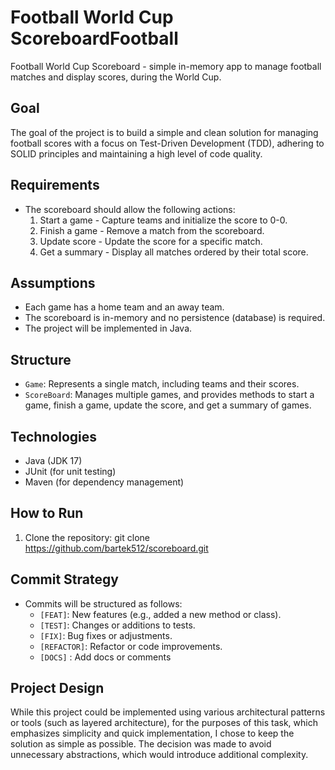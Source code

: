 # Football World Cup ScoreboardFootball

Football World Cup Scoreboard - simple in-memory app to manage football matches and display scores,
during the World Cup.

## Goal

The goal of the project is to build a simple and clean solution for managing football scores with a focus on
Test-Driven Development (TDD), adhering to SOLID principles and maintaining a high level of code quality.

## Requirements

- The scoreboard should allow the following actions:
    1. Start a game - Capture teams and initialize the score to 0-0.
    2. Finish a game - Remove a match from the scoreboard.
    3. Update score - Update the score for a specific match.
    4. Get a summary - Display all matches ordered by their total score.

## Assumptions

- Each game has a home team and an away team.
- The scoreboard is in-memory and no persistence (database) is required.
- The project will be implemented in Java.

## Structure

- `Game`: Represents a single match, including teams and their scores.
- `ScoreBoard`: Manages multiple games, and provides methods to start a game, finish a game, update the score, and get a
  summary of games.

## Technologies

- Java (JDK 17)
- JUnit (for unit testing)
- Maven (for dependency management)

## How to Run

1. Clone the repository:
   git clone https://github.com/bartek512/scoreboard.git

## Commit Strategy

- Commits will be structured as follows:
    - `[FEAT]`: New features (e.g., added a new method or class).
    - `[TEST]`: Changes or additions to tests.
    - `[FIX]`: Bug fixes or adjustments.
    - `[REFACTOR]`: Refactor or code improvements.
    - `[DOCS]` : Add docs or comments

## Project Design

While this project could be implemented using various architectural patterns or tools (such as layered architecture),
for the purposes of this task, which emphasizes simplicity and quick implementation, I chose to keep the solution as
simple as possible. The decision was made to avoid unnecessary abstractions, which would introduce additional
complexity.

